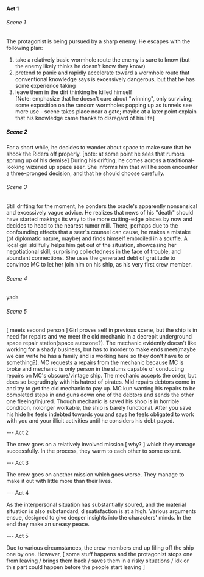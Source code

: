 #### Act 1

###### Scene 1

The protagonist is being pursued by a sharp enemy. He escapes with the following plan:  

1) take a relatively basic wormhole route the enemy is sure to know (but the enemy likely thinks he doesn't know they know)  
2) pretend to panic and rapidly accelerate toward a wormhole route that conventional knowledge says is excessively dangerous, but that he has some experience taking  
3) leave them in the dirt thinking he killed himself  
   [Note: emphasize that he doesn't care about "winning", only surviving; some exposition on the random wormholes popping up as tunnels see more use - scene takes place near a gate; maybe at a later point explain that his knowledge  came thanks to disregard of his life]

##### Scene 2

For a short while, he decides to wander about space to make sure that he shook the Riders off properly. [note: at some point he sees that rumors sprung up of his demise] During his drifting, he comes across a traditional-looking wizened up space seer. She informs him that will he soon encounter a three-pronged decision, and that he should choose carefully. 

###### Scene 3

Still drifting for the moment, he ponders the oracle's apparently nonsensical and excessively vague advice. He realizes that news of his "death" should have started makings its way to the more cutting-edge places by now and decides to head to the nearest rumor mill. There, perhaps due to the confounding effects that a seer's counsel can cause, he makes a mistake (of diplomatic nature, maybe) and finds himself embroiled in a scuffle. A local girl skillfully helps him get out of the situation, showcasing her negotiational skill, surprising collectedness in the face of trouble, and abundant connections. She uses the generated debt of gratitude to convince MC to let her join him on his ship, as his very first crew member.

###### Scene 4

yada

###### Scene 5

 [ meets second person ] Girl proves self in previous scene, but the ship is in need for repairs and we meet the old mechanic in a decrepit underground space repair station(space autozone?). The mechanic evidently doesn't like working for a shady business, but has to inorder to make ends meet(maybe we can write he has a family and is working here so they don't have to or something?). MC requests a repairs from the mechanic because MC is broke and mechanic is only person in the slums capable of conducting repairs on MC's obscure/vintage ship. The mechanic accepts the order, but does so begrudingly with his hatred of pirates. Mid repairs debtors come in and try to get the old mechanic to pay up. MC kun wanting his repairs to be completed steps in and guns down one of the debtors and sends the other one fleeing/injured. Though mechanic is saved his shop is in horrible condition, nolonger workable, the ship is barely functional. After you save his hide he feels indebted towards you and says he feels obligated to work with you and your illicit activities until he considers his debt payed. 

--- Act 2

The crew goes on a relatively involved mission [ why? ] which they manage successfully. In the process, they warm to each other to some extent.

--- Act 3

The crew goes on another mission which goes worse. They manage to make it out with little more than their lives.

--- Act 4

As the interpersonal situation has substantially soured, and the material situation is also substandard, dissatisfaction is at a high. Various arguments ensue, designed to give deeper insights into the characters' minds. In the end they make an uneasy peace.

--- Act 5

Due to various circumstances, the crew members end up filing off the ship one by one. However, [ some stuff happens and the protagonist stops one from leaving / brings them back / saves them in a risky situations / idk or this part could happen before the people start leaving ]